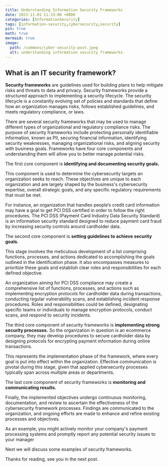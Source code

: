 ```yaml
---
title: Understanding Information Security Frameworks
date: 2023-11-01 11:33:00 +0800
categories: [InformationSecurity]
tags: [information-security,cybersecurity,security]
pin: true
math: true
mermaid: true
image:
  path: /commons/cyber-security-post.jpeg
  alt: understanding information security frameworks.
---
```


## What is an IT security framework?

**Security frameworks** are guidelines used for building plans to help mitigate risks and threats to data and privacy. Security frameworks provide a structured approach to implementing a security lifecycle. The security lifecycle is a constantly evolving set of policies and standards that define how an organization manages risks, follows established guidelines, and meets regulatory
compliance, or laws. 

There are several security frameworks that may be used to manage different types of organizational and regulatory compliance risks. The purpose of security frameworks include protecting personally identifiable information, known as PII, securing financial information, identifying security weaknesses, managing organizational risks, and aligning security with business goals. Frameworks have four core components and understanding them will allow you to better manage potential risks. 

The first core component is **identifying and documenting security goals.**

This component is used to determine the cybersecurity targets an organization seeks to reach. These objectives are unique to each organization and are largely shaped by the business's cybersecurity expertise, overall strategic goals, and any specific regulatory requirements that must be met.

For instance, an organization that handles people’s credit card information may have a goal to get PCI DSS certified in order to follow the right procedures. The PCI DSS (Payment Card Industry Data Security Standard) is an information security standard designed to reduce payment card fraud by increasing security controls around cardholder data.

The second core component is **setting guidelines to achieve security goals.**

This stage involves the meticulous development of a list comprising functions, processes, and actions dedicated to accomplishing the goals outlined in the identification phase. It also encompasses measures to prioritize these goals and establish clear roles and responsibilities for each defined objective.

An organization aiming for PCI DSS compliance may create a comprehensive list of functions, processes, and actions such as  implementing encryption protocols for cardholder data during transactions, conducting regular vulnerability scans, and establishing incident response procedures. Roles and responsibilities could be defined, designating specific teams or individuals to manage encryption protocols, conduct scans, and respond to security incidents.

The third core component of security frameworks is **implementing strong security processes.**
So the organization in question is an ecommerce company, they may develop procedures to secure cardholder data by designing  protocols for encrypting payment information during online transactions.

This represents the implementation phase of the framework, where every goal is put into effect within the organization. Effective communication is pivotal during this stage, given that applied cybersecurity processes typically span across multiple areas or departments.

The last core component of security frameworks is **monitoring and communicating results.** 

Finally, the implemented objectives undergo continuous monitoring, documentation, and review to ascertain the effectiveness of the cybersecurity framework processes. Findings are communicated to the organization, and ongoing efforts are made to enhance and refine existing processes and objectives.

As an example, you might actively monitor your company's payment processing systems and promptly report any potential security issues to your manager


Next we will discuss some examples of security frameworks. 

Thanks for reading, see you in the next post.

 
